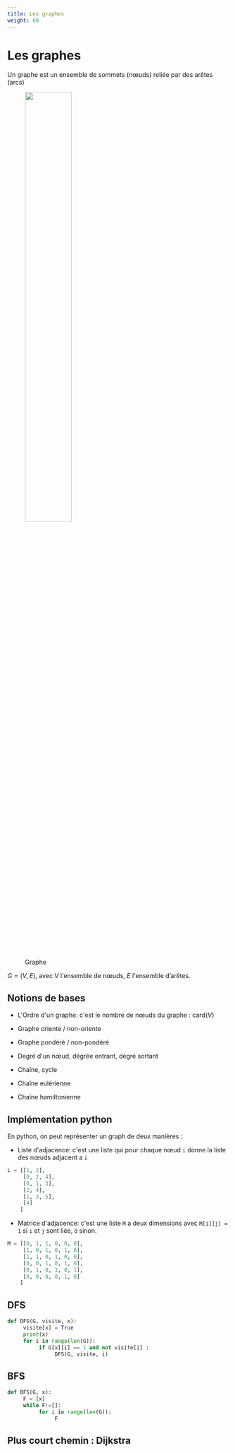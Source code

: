 ```yaml
---
title: Les graphes
weight: 60
---
```


# Les graphes

Un graphe est un ensemble de sommets (nœuds) reliée par des arêtes
(arcs)

<figure>
<p><img src="../res/07-graph.png" style="width:50.0%" /></p>
<figcaption><p>Graphe</p></figcaption>
</figure>

$G = (V,E)$, avec $V$ l'ensemble de nœuds, $E$ l'ensemble d’arêtes.

## Notions de bases

- L'Ordre d'un graphe: c'est le nombre de nœuds du graphe :
  $\text{card}(V)$

- Graphe oriente / non-oriente

- Graphe pondéré / non-pondéré

- Degré d'un nœud, dégrée entrant, degré sortant

- Chaîne, cycle

- Chaîne eulérienne

- Chaîne hamiltonienne

## Implémentation python

En python, on peut représenter un graph de deux manières :

- Liste d'adjacence: c'est une liste qui pour chaque nœud `i` donne
  la liste des nœuds adjacent a `i`

```python
L = [[1, 2],
     [0, 2, 4],
     [0, 1, 3],
     [2, 4],
     [1, 3, 5],
     [4]
    ]
```

- Matrice d'adjacence: c'est une liste `M` a deux dimensions avec
  `M[i][j] = 1` si `i` et `j` sont liée, `0` sinon.

```python
M = [[0, 1, 1, 0, 0, 0],
     [1, 0, 1, 0, 1, 0],
     [1, 1, 0, 1, 0, 0],
     [0, 0, 1, 0, 1, 0],
     [0, 1, 0, 1, 0, 1],
     [0, 0, 0, 0, 1, 0]
    ]
```

## DFS

```py
def DFS(G, visite, x):
     visite[x] = True
     print(x)
     for i in range(len(G)):
          if G[x][i] == 1 and not visite[i] :
               DFS(G, visite, i)
```

## BFS

```py
def BFS(G, x):
     F = [x]
     while F!=[]:
          for i in range(len(G)):
               F


```

## Plus court chemin : Dijkstra
